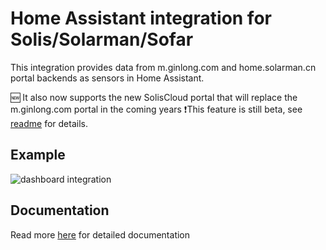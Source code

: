 # Home Assistant integration for Solis/Solarman/Sofar
This integration provides data from m.ginlong.com and home.solarman.cn portal backends as sensors in Home Assistant.

:new: It also now supports the new SolisCloud portal that will replace the m.ginlong.com portal in the coming years 
❗This feature is still beta, see [readme](https://github.com/hultenvp/solis-sensor/blob/master/README.md) for details.

## Example
![dashboard integration](https://github.com/hultenvp/solis-sensor/blob/master/image/energy_dashboard_integration.GIF)
## Documentation
Read more [here](https://github.com/hultenvp/solis-sensor/blob/master/README.md) for detailed documentation
